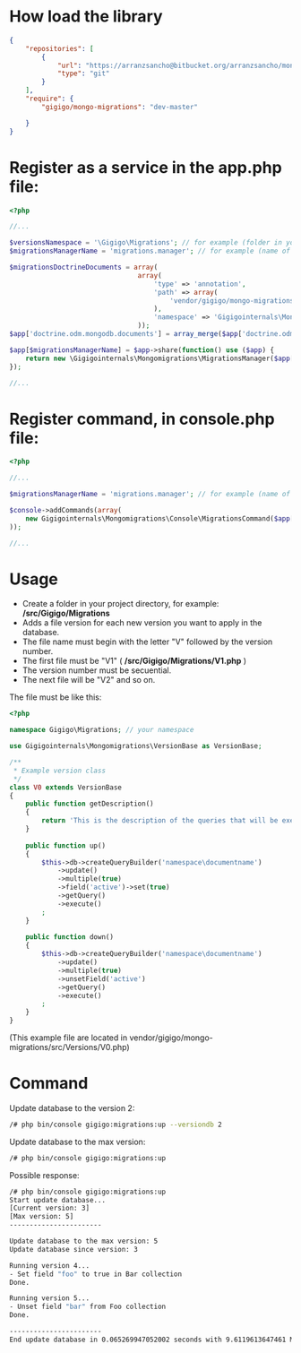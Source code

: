 # How load the library
```json
{
    "repositories": [
        {
            "url": "https://arranzsancho@bitbucket.org/arranzsancho/mongo-migrations.git",
            "type": "git"
        }
    ],
    "require": {
        "gigigo/mongo-migrations": "dev-master"

    }
}
```

# Register as a service in the app.php file:
```php
<?php

//...

$versionsNamespace = '\Gigigo\Migrations'; // for example (folder in your project directory)
$migrationsManagerName = 'migrations.manager'; // for example (name of the service)

$migrationsDoctrineDocuments = array(
                                array(
                                    'type' => 'annotation',
                                    'path' => array(
                                        'vendor/gigigo/mongo-migrations/src/Model',
                                    ),
                                    'namespace' => 'Gigigointernals\Mongomigrations\src\Model',
                                ));
$app['doctrine.odm.mongodb.documents'] = array_merge($app['doctrine.odm.mongodb.documents'], $migrationsDoctrineDocuments);

$app[$migrationsManagerName] = $app->share(function() use ($app) {
    return new \Gigigointernals\Mongomigrations\MigrationsManager($app['doctrine.odm.mongodb.dm'], $versionsNamespace);
});

//...

```

# Register command, in console.php file:
```php
<?php

//...

$migrationsManagerName = 'migrations.manager'; // for example (name of the service)

$console->addCommands(array(
    new Gigigointernals\Mongomigrations\Console\MigrationsCommand($app[$migrationsManagerName])
));

//...

```

# Usage

* Create a folder in your project directory, for example: **/src/Gigigo/Migrations**
* Adds a file version for each new version you want to apply in the database.
* The file name must begin with the letter "V" followed by the version number.
* The first file must be "V1" ( **/src/Gigigo/Migrations/V1.php** )
* The version number must be secuential.
* The next file will be "V2" and so on.

The file must be like this:

```php
<?php

namespace Gigigo\Migrations; // your namespace

use Gigigointernals\Mongomigrations\VersionBase as VersionBase;

/**
 * Example version class
 */
class V0 extends VersionBase
{
    public function getDescription()
    {
        return 'This is the description of the queries that will be executed in the method up()';
    }
    
    public function up()
    {
        $this->db->createQueryBuilder('namespace\documentname')
            ->update()
            ->multiple(true)
            ->field('active')->set(true)
            ->getQuery()
            ->execute()
        ;
    }
    
    public function down()
    {
        $this->db->createQueryBuilder('namespace\documentname')
            ->update()
            ->multiple(true)
            ->unsetField('active')
            ->getQuery()
            ->execute()
        ;
    }
}
```
(This example file are located in vendor/gigigo/mongo-migrations/src/Versions/V0.php)

# Command
Update database to the version 2:
```sh
/# php bin/console gigigo:migrations:up --versiondb 2
```

Update database to the max version:
```sh
/# php bin/console gigigo:migrations:up
```

Possible response:
```sh
/# php bin/console gigigo:migrations:up
Start update database...
[Current version: 3]
[Max version: 5]
-----------------------

Update database to the max version: 5
Update database since version: 3

Running version 4...
- Set field "foo" to true in Bar collection
Done.

Running version 5...
- Unset field "bar" from Foo collection
Done.

-----------------------
End update database in 0.065269947052002 seconds with 9.6119613647461 Mb.
```
